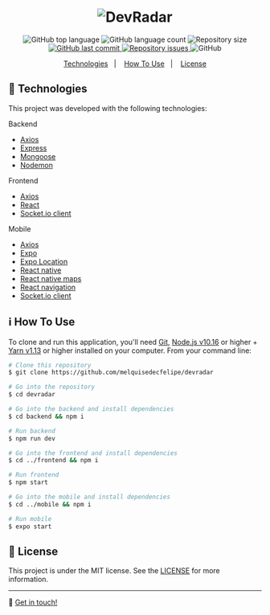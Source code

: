 <h1 align="center">
    <img alt="DevRadar" src="https://res.cloudinary.com/dtifsqadc/image/upload/v1582287543/download_jmj1ng.png" />
</h1>

<p align="center">
  <img alt="GitHub top language" src="https://img.shields.io/github/languages/top/melquisedecfelipe/devradar.svg">

  <img alt="GitHub language count" src="https://img.shields.io/github/languages/count/melquisedecfelipe/devradar.svg">

  <img alt="Repository size" src="https://img.shields.io/github/repo-size/melquisedecfelipe/devradar.svg">

  <a href="https://github.com/melquisedecfelipe/devradar/commits/master">
    <img alt="GitHub last commit" src="https://img.shields.io/github/last-commit/melquisedecfelipe/devradar.svg">
  </a>

  <a href="https://github.com/melquisedecfelipe/devradar/issues">
    <img alt="Repository issues" src="https://img.shields.io/github/issues/melquisedecfelipe/devradar.svg">
  </a>

  <img alt="GitHub" src="https://img.shields.io/github/license/melquisedecfelipe/devradar.svg">
</p>

<p align="center">
  <a href="#rocket-technologies">Technologies</a>&nbsp;&nbsp;&nbsp;|&nbsp;&nbsp;&nbsp;
  <a href="#information_source-how-to-use">How To Use</a>&nbsp;&nbsp;&nbsp;|&nbsp;&nbsp;&nbsp;
  <a href="#memo-license">License</a>
</p>

## :rocket: Technologies

This project was developed with the following technologies:

Backend

- [Axios](https://github.com/axios/axios)
- [Express](https://expressjs.com/)
- [Mongoose](https://mongoosejs.com/mul)
- [Nodemon](https://nodemon.io/)

Frontend

- [Axios](https://github.com/axios/axios)
- [React](https://reactjs.org/)
- [Socket.io client](https://github.com/socketio/socket.io-client)

Mobile

- [Axios](https://github.com/axios/axios)
- [Expo](https://expo.io/)
- [Expo Location](https://docs.expo.io/versions/latest/sdk/location/)
- [React native](https://facebook.github.io/react-native/)
- [React native maps](https://github.com/react-native-community/react-native-maps)
- [React navigation](https://reactnavigation.org/)
- [Socket.io client](https://github.com/socketio/socket.io-client)

## :information_source: How To Use

To clone and run this application, you'll need [Git](https://git-scm.com), [Node.js v10.16](https://nodejs.org/) or higher + [Yarn v1.13](https://yarnpkg.com/) or higher installed on your computer. From your command line:

```bash
# Clone this repository
$ git clone https://github.com/melquisedecfelipe/devradar

# Go into the repository
$ cd devradar

# Go into the backend and install dependencies
$ cd backend && npm i

# Run backend
$ npm run dev

# Go into the frontend and install dependencies
$ cd ../frontend && npm i

# Run frontend
$ npm start

# Go into the mobile and install dependencies
$ cd ../mobile && npm i

# Run mobile
$ expo start
```

## :memo: License

This project is under the MIT license. See the [LICENSE](https://github.com/melquisedecfelipe/devradar/blob/master/LICENSE) for more information.

---

:wave: [Get in touch!](https://www.linkedin.com/in/melquisedecfelipe/)
